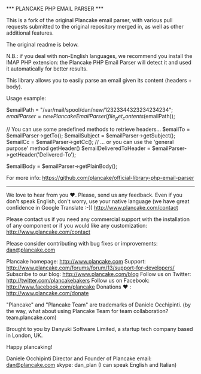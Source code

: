 *** PLANCAKE PHP EMAIL PARSER ***

This is a fork of the original Plancake email parser, with various pull
requests submitted to the original repository merged in, as well as other
additional features.

The original readme is below.

N.B.: if you deal with non-English languages, we recommend you install the IMAP PHP extension:
the Plancake PHP Email Parser will detect it and used it automatically for better results.

This library allows you to easily parse an email given its content (headers + body).

Usage example:


$emailPath = "/var/mail/spool/dan/new/12323344323234234234";
$emailParser = new PlancakeEmailParser(file_get_contents($emailPath));

// You can use some predefined methods to retrieve headers...
$emailTo = $emailParser->getTo();
$emailSubject = $emailParser->getSubject();
$emailCc = $emailParser->getCc();
// ... or you can use the 'general purpose' method getHeader()
$emailDeliveredToHeader = $emailParser->getHeader('Delivered-To');

$emailBody = $emailParser->getPlainBody();

For more info:
https://github.com/plancake/official-library-php-email-parser

-----------------------------------------

We love to hear from you ♥. Please, send us any feedback.
Even if you don't speak English, don't worry, use your native language (we have great confidence in Google Translate :-))
http://www.plancake.com/contact

Please contact us if you need any commercial support with the installation of any component or if you would like any customization:
http://www.plancake.com/contact

Please consider contributing with bug fixes or improvements:
dan@plancake.com

Plancake homepage: http://www.plancake.com
Support: http://www.plancake.com/forums/forum/13/support-for-developers/
Subscribe to our blog: http://www.plancake.com/blog
Follow us on Twitter: http://twitter.com/plancakebakers
Follow us on Facebook: http://www.facebook.com/plancake
Donations ♥ : http://www.plancake.com/donate

"Plancake" and "Plancake Team" are trademarks of Daniele Occhipinti.
(by the way, what about using Plancake Team for team collaboration? team.plancake.com)

Brought to you by Danyuki Software Limited, a startup tech company based in London, UK.



Happy plancaking!

Daniele Occhipinti
Director and Founder of Plancake
email: dan@plancake.com
skype: dan_plan (I can speak English and Italian)
